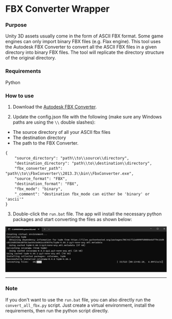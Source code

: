 # FBX Converter Wrapper

### Purpose
Unity 3D assets usually come in the form of ASCII FBX format. Some game engines can only import binary FBX files (e.g. Flax engine). This tool uses the Autodesk FBX Converter to convert all the ASCII FBX files in a given directory into binary FBX files. The tool will replicate the directory structure of the original directory. 

### Requirements
Python

### How to use

1. Download the [Autodesk FBX Converter](https://www.autodesk.com/developer-network/platform-technologies/fbx-converter-archives). 

2. Update the config.json file with the following (make sure any Windows paths are using the `\\` double slashes):
  - The source directory of all your ASCII fbx files
  - The destination directory
  - The path to the FBX Converter.

```
{
    "source_directory": "path\\to\\source\\directory",
    "destination_directory": "path\\to\\destination\\directory",
    "fbx_converter_path": "path\\to\\FbxConverter\\2013.3\\bin\\FbxConverter.exe",
    "source_format": "FBX",
    "destination_format": "FBX",
    "fbx_mode": "binary",
    "_comment": "destination fbx_mode can either be 'binary' or 'ascii'"
}
```

3. Double-click the `run.bat` file. The app will install the necessary python packages and start converting the files as shown below:

![screenshot](assets/screenshot.png)

---
### Note
If you don't want to use the `run.bat` file, you can also directly run the `convert_all_fbx.py` script. Just create a virtual environment, install the requirements, then run the python script directly.
